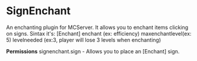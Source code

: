 SignEnchant
===========

An enchanting plugin for MCServer. It allows you to enchant items clicking on signs. Sintax it's:
[Enchant]
enchant (ex: efficiency)
maxenchantlevel(ex: 5)
levelneeded (ex:3, player will lose 3 levels when enchanting)

**Permissions**
signenchant.sign    -    Allows you to place an [Enchant] sign.

